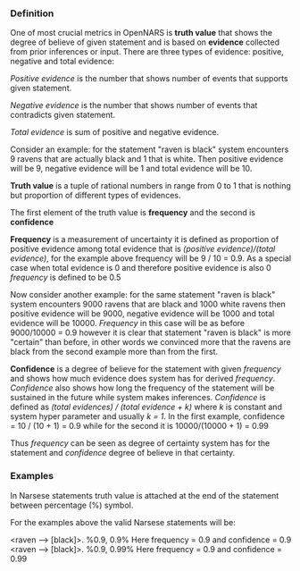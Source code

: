 ### Definition

One of most crucial metrics in OpenNARS is **truth value** that shows the degree of believe of given statement and is based on **evidence** collected from prior inferences or input.  There are three types of evidence: positive, negative and total evidence: 

_Positive evidence_ is the number that shows number of events that supports given statement. 

_Negative evidence_ is the number that shows number of events that contradicts given statement.

_Total evidence_ is sum of positive and negative evidence.

Consider an example: for the statement "raven is black" system encounters 9 ravens that are actually black and 1 that is white. Then positive evidence will be 9, negative evidence will be 1 and total evidence will be 10. 

**Truth value** is a tuple of rational numbers in range from 0 to 1 that is nothing but proportion of different types of evidences.

The first element of the truth value is **frequency** and the second is **confidence**

**Frequency** is a measurement of uncertainty it is defined as proportion of positive evidence among total evidence that is _(positive evidence)/(total evidence)_, for the example above frequency will be 9 / 10 = 0.9. As a special case when total evidence is 0 and therefore positive evidence is also 0 _frequency_ is defined to be 0.5

Now consider another example: for the same statement "raven is black" system encounters 9000 ravens that are black and 1000 white ravens then positive evidence will be 9000, negative evidence will be 1000 and total evidence will be 10000. 
_Frequency_ in this case will be as before 9000/10000 = 0.9 however it is clear that statement "raven is black" is more "certain" than before, in other words we convinced more that the ravens are black from the second example more than from the first.

**Confidence** is a degree of believe for the statement with given _frequency_ and shows how much evidence does system has for derived _frequency_. _Confidence_ also shows how long the frequency of the statement will be sustained in the future while system makes inferences. _Confidence_ is defined as _(total evidences) / (total evidence + k)_ where _k_ is constant and system hyper parameter and usually _k = 1_. In the first example, confidence = 10 / (10 + 1) = 0.9 while for the second it is 10000/(10000 + 1) = 0.99

Thus _frequency_ can be seen as degree of certainty system has for the statement and _confidence_ degree of believe in that certainty.

### Examples

In Narsese statements truth value is attached at the end of the statement between percentage (%) symbol. 

For the examples above the valid Narsese statements will be: 

<raven --> [black]>. %0.9, 0.9% Here frequency = 0.9 and confidence = 0.9
<raven --> [black]>. %0.9, 0.99% Here frequency = 0.9 and confidence = 0.99

